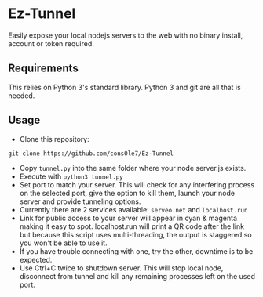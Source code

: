# Ez-Tunnel
Easily expose your local nodejs servers to the web with no binary install, account or token required.

## Requirements 
This relies on Python 3's standard library. Python 3 and git are all that is needed. 

## Usage 
- Clone this repository: 
```
git clone https://github.com/cons0le7/Ez-Tunnel
```
- Copy `tunnel.py` into the same folder where your node server.js exists.
- Execute with `python3 tunnel.py`
- Set port to match your server. This will check for any interfering process on the selected port, give the option to kill them, launch your node server and provide tunneling options.
- Currently there are 2 services available: `serveo.net` and `localhost.run`
- Link for public access to your server will appear in cyan & magenta making it easy to spot. localhost.run will print a QR code after the link but because this script uses multi-threading, the output is staggered so you won't be able to use it. 
- If you have trouble connecting with one, try the other, downtime is to be expected.
- Use Ctrl+C twice to shutdown server. This will stop local node, disconnect from tunnel and kill any remaining processes left on the used port.

